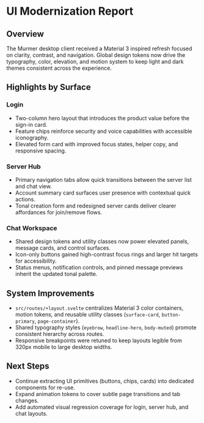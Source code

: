 # UI Modernization Report

## Overview
The Murmer desktop client received a Material 3 inspired refresh focused on clarity, contrast, and navigation. Global design tokens now drive the typography, color, elevation, and motion system to keep light and dark themes consistent across the experience.

## Highlights by Surface
### Login
- Two-column hero layout that introduces the product value before the sign-in card.
- Feature chips reinforce security and voice capabilities with accessible iconography.
- Elevated form card with improved focus states, helper copy, and responsive spacing.

### Server Hub
- Primary navigation tabs allow quick transitions between the server list and chat view.
- Account summary card surfaces user presence with contextual quick actions.
- Tonal creation form and redesigned server cards deliver clearer affordances for join/remove flows.

### Chat Workspace
- Shared design tokens and utility classes now power elevated panels, message cards, and control surfaces.
- Icon-only buttons gained high-contrast focus rings and larger hit targets for accessibility.
- Status menus, notification controls, and pinned message previews inherit the updated tonal palette.

## System Improvements
- `src/routes/+layout.svelte` centralizes Material 3 color containers, motion tokens, and reusable utility classes (`surface-card`, `button-primary`, `page-container`).
- Shared typography styles (`eyebrow`, `headline-hero`, `body-muted`) promote consistent hierarchy across routes.
- Responsive breakpoints were retuned to keep layouts legible from 320px mobile to large desktop widths.

## Next Steps
- Continue extracting UI primitives (buttons, chips, cards) into dedicated components for re-use.
- Expand animation tokens to cover subtle page transitions and tab changes.
- Add automated visual regression coverage for login, server hub, and chat layouts.
